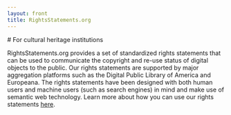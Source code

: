```yaml
---
layout: front
title: RightsStatements.org
---
```


<div class="box">
# For cultural heritage institutions

RightsStatements.org provides a set of standardized rights statements that can be used to communicate the copyright and re-use status of digital objects to the public. Our rights statements are supported by major aggregation platforms such as the Digital Public Library of America and Europeana. The rights statements have been designed with both human users and machine users (such as search engines) in mind and make use of semantic web technology. Learn more about how you can use our rights statements [here](/en/documentation#forchis).
</div>
